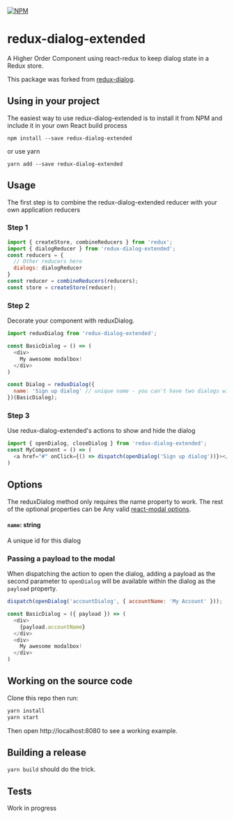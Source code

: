 [![NPM](https://img.shields.io/npm/v/redux-dialog-extended.svg)](https://www.npmjs.com/package/redux-dialog-extended)
# redux-dialog-extended

A Higher Order Component using react-redux to keep dialog state in a Redux store.

This package was forked from [redux-dialog](https://github.com/suciuvlad/redux-dialog).

## Using in your project

The easiest way to use redux-dialog-extended is to install it from NPM and include it in your own React build process

```
npm install --save redux-dialog-extended
```

or use yarn

```
yarn add --save redux-dialog-extended
```

## Usage

The first step is to combine the redux-dialog-extended reducer with your own application reducers

### Step 1
```js
import { createStore, combineReducers } from 'redux';
import { dialogReducer } from 'redux-dialog-extended';
const reducers = {
  // Other reducers here
  dialogs: dialogReducer
}
const reducer = combineReducers(reducers);
const store = createStore(reducer);
```

### Step 2

Decorate your component with reduxDialog.
```js
import reduxDialog from 'redux-dialog-extended';

const BasicDialog = () => (
  <div>
    My awesome modalbox!
  </div>
)

const Dialog = reduxDialog({
  name: 'Sign up dialog' // unique name - you can't have two dialogs with the same name (will be used as aria-label as well)
})(BasicDialog);
```

### Step 3

Use redux-dialog-extended's actions to show and hide the dialog
```js
import { openDialog, closeDialog } from 'redux-dialog-extended';
const MyComponent = () => (
  <a href="#" onClick={() => dispatch(openDialog('Sign up dialog'))}></a>
)
```

## Options

The reduxDialog method only requires the name property to work. The rest of the optional properties can be Any valid [react-modal options](https://reactcommunity.org/react-modal/).
#### `name`: string
A unique id for this dialog

### Passing a payload to the modal

When dispatching the action to open the dialog, adding a payload as the second parameter to `openDialog` will be available within the dialog as the `payload` property.
```js
dispatch(openDialog('accountDialog', { accountName: 'My Account' }));

const BasicDialog = ({ payload }) => (
  <div>
    {payload.accountName}
  </div>
  <div>
    My awesome modalbox!
  </div>
)
```


## Working on the source code

Clone this repo then run:
```javascript
yarn install
yarn start
```

Then open http://localhost:8080 to see a working example.

## Building a release

`yarn build` should do the trick.

## Tests
Work in progress
